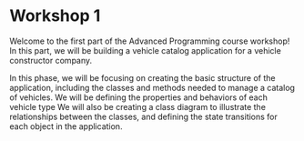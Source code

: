 # Workshop 1
Welcome to the first part of the Advanced Programming course workshop! In this part, we will be building a vehicle catalog application for a vehicle constructor company.

In this phase, we will be focusing on creating the basic structure of the application, including the classes and methods needed to manage a catalog of vehicles. We will be defining the properties and behaviors of each vehicle type
We will also be creating a class diagram to illustrate the relationships between the classes, and defining the state transitions for each object in the application.
